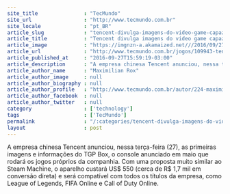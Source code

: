 ```yaml
---
site_title               : "TecMundo"
site_url                 : "http://www.tecmundo.com.br"
site_locale              : "pt_BR"
article_slug             : "tencent-divulga-imagens-do-video-game-capaz-de-rodar-league-of-legends"
article_title            : "Tencent divulga imagens do video game capaz de rodar League of Legends"
article_image            : "https://imgnzn-a.akamaized.net///2016/09/27/27154434429024-t1200x480.jpg"
article_url              : "http://www.tecmundo.com.br/jogos/109943-tencent-divulga-imagens-video-game-capaz-rodar-league-of-legends.htm"
article_published_at     : "2016-09-27T15:59:19-03:00"
article_description      : "A empresa chinesa Tencent anunciou, nessa terça-feira (27), as primeiras imagens e informações do TGP Box, o console anunciado em maio que rodará os jogos próprios da companhia. Com uma proposta muito similar ao Steam Machine, o aparelho custará US$ 550 (cerca de R$ 1,7 mil em conversão direta) e será compatível com todos os títulos da empresa, como League of Legends, FIFA Online e Call of Duty Online."
article_author_name      : "Maximilian Rox"
article_author_image     : null
article_author_biography : null
article_author_profile   : "http://www.tecmundo.com.br/autor/224-maximilian-rox/"
article_author_facebook  : null
article_author_twitter   : null
category                 : ['technology']
tags                     : ['TecMundo']
permalink                : "/:categories/tencent-divulga-imagens-do-video-game-capaz-de-rodar-league-of-legends/"
layout                   : post
---
```


A empresa chinesa Tencent anunciou, nessa terça-feira (27), as primeiras imagens e informações do TGP Box, o console anunciado em maio que rodará os jogos próprios da companhia. Com uma proposta muito similar ao Steam Machine, o aparelho custará US$ 550 (cerca de R$ 1,7 mil em conversão direta) e será compatível com todos os títulos da empresa, como League of Legends, FIFA Online e Call of Duty Online.

